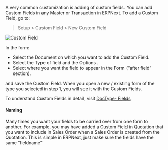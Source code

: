 A very common customization is adding of custom fields. You can add Custom
Fields in any Master or Transaction in ERPNext. To add a Custom Field, go to:

> Setup > Custom Field > New Custom Field

![Custom Field](assets/erpnext_org/images/erpnext/custom-field.png)

In the form:

  * Select the Document on which you want to add the Custom Field.
  * Select the Type of field and the Options .
  * Select where you want the field to appear in the Form (“after field” section).

and save the Custom Field. When you open a new / existing form of the type you
selected in step 1, you will see it with the Custom Fields.

To understand Custom Fields in detail, visit [DocType-
Fields](http://erpnext.org/doctype-fields)

#### Naming

Many times you want your fields to be carried over from one form to another.
For example, you may have added a Custom Field in Quotation that you want to
include in Sales Order when a Sales Order is created from the Quotation. This
is simple in ERPNext, just make sure the fields have the same “fieldname”

